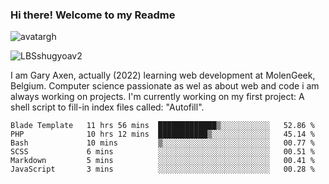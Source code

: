 ### Hi there! Welcome to my Readme 
![avatargh](https://user-images.githubusercontent.com/22075644/164934471-9e8af8ff-56fa-42c4-8061-5c7410433886.png)

![LBSshugyoav2](https://user-images.githubusercontent.com/22075644/164934218-25b846e8-bf56-4a0e-bd88-ab444310d7a8.png)



I am Gary Axen, actually (2022) learning web development at MolenGeek, Belgium.
Computer science passionate as wel as about web and code i am always working on projects.
I'm currently working on my first project: A shell script to fill-in index files called: "Autofill". 
<!--START_SECTION:waka-->

```text
Blade Template   11 hrs 56 mins  █████████████▒░░░░░░░░░░░   52.86 %
PHP              10 hrs 12 mins  ███████████▒░░░░░░░░░░░░░   45.14 %
Bash             10 mins         ▒░░░░░░░░░░░░░░░░░░░░░░░░   00.77 %
SCSS             6 mins          ░░░░░░░░░░░░░░░░░░░░░░░░░   00.51 %
Markdown         5 mins          ░░░░░░░░░░░░░░░░░░░░░░░░░   00.41 %
JavaScript       3 mins          ░░░░░░░░░░░░░░░░░░░░░░░░░   00.28 %
```

<!--END_SECTION:waka-->

<!--
**LeBigSky/LebigSky** is a ✨ _special_ ✨ repository because its `README.md` (this file) appears on your GitHub profile.


as to get you started:

- 🔭 I’m currently working on ...
- 🌱 I’m currently learning ...
- 👯 I’m looking to collaborate on ...
- 🤔 I’m looking for help with ...
- 💬 Ask me about ...
- 📫 How to reach me: ...
- 😄 Pronouns: ...
- ⚡ Fun fact: ...
-->
